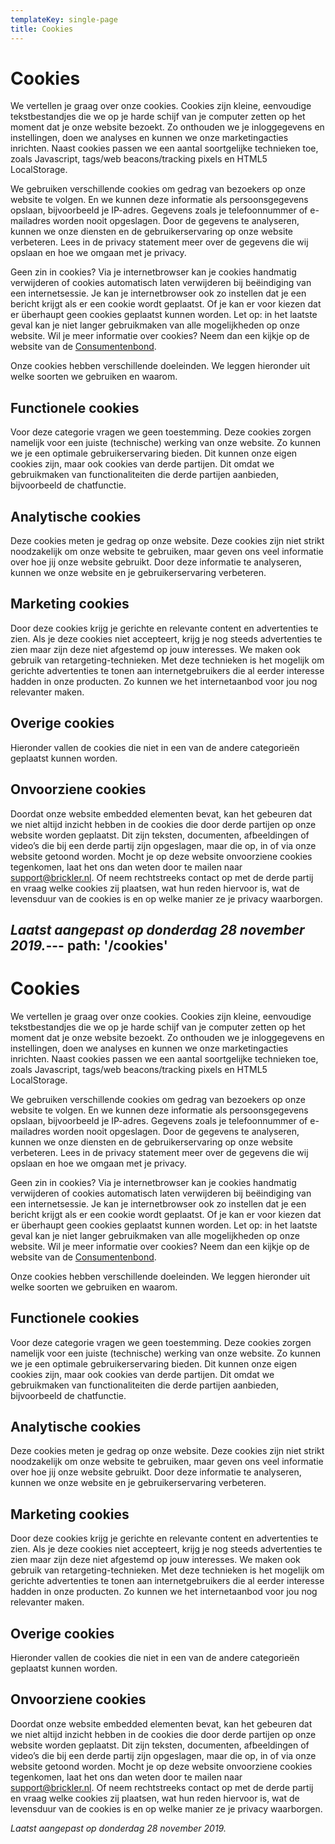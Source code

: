 ```yaml
---
templateKey: single-page
title: Cookies
---
```

# Cookies

We vertellen je graag over onze cookies. Cookies zijn kleine, eenvoudige tekstbestandjes die we op je harde schijf van je computer zetten op het moment dat je onze website bezoekt. Zo onthouden we je inloggegevens en instellingen, doen we analyses en kunnen we onze marketingacties inrichten. Naast cookies passen we een aantal soortgelijke technieken toe, zoals Javascript, tags/web beacons/tracking pixels en HTML5 LocalStorage.

We gebruiken verschillende cookies om gedrag van bezoekers op onze website te volgen. En we kunnen deze informatie als persoonsgegevens opslaan, bijvoorbeeld je IP-adres. Gegevens zoals je telefoonnummer of e-mailadres worden nooit opgeslagen. Door de gegevens te analyseren, kunnen we onze diensten en de gebruikerservaring op onze website verbeteren. Lees in de privacy statement meer over de gegevens die wij opslaan en hoe we omgaan met je privacy.

Geen zin in cookies? Via je internetbrowser kan je cookies handmatig verwijderen of cookies automatisch laten verwijderen bij beëindiging van een internetsessie. Je kan je internetbrowser ook zo instellen dat je een bericht krijgt als er een cookie wordt geplaatst. Of je kan er voor kiezen dat er überhaupt geen cookies geplaatst kunnen worden. Let op: in het laatste geval kan je niet langer gebruikmaken van alle mogelijkheden op onze website. Wil je meer informatie over cookies? Neem dan een kijkje op de website van de [Consumentenbond](https://www.consumentenbond.nl/internet-privacy/cookies-verwijderen).

Onze cookies hebben verschillende doeleinden. We leggen hieronder uit welke soorten we gebruiken en waarom.  

## Functionele cookies

Voor deze categorie vragen we geen toestemming. Deze cookies zorgen namelijk voor een juiste (technische) werking van onze website. Zo kunnen we je een optimale gebruikerservaring bieden. Dit kunnen onze eigen cookies zijn, maar ook cookies van derde partijen. Dit omdat we gebruikmaken van functionaliteiten die derde partijen aanbieden, bijvoorbeeld de chatfunctie.  

## Analytische cookies

Deze cookies meten je gedrag op onze website. Deze cookies zijn niet strikt noodzakelijk om onze website te gebruiken, maar geven ons veel informatie over hoe jij onze website gebruikt. Door deze informatie te analyseren, kunnen we onze website en je gebruikerservaring verbeteren.  

## Marketing cookies

Door deze cookies krijg je gerichte en relevante content en advertenties te zien. Als je deze cookies niet accepteert, krijg je nog steeds advertenties te zien maar zijn deze niet afgestemd op jouw interesses. We maken ook gebruik van retargeting-technieken. Met deze technieken is het mogelijk om gerichte advertenties te tonen aan internetgebruikers die al eerder interesse hadden in onze producten. Zo kunnen we het internetaanbod voor jou nog relevanter maken.  

## Overige cookies

Hieronder vallen de cookies die niet in een van de andere categorieën geplaatst kunnen worden.  

## Onvoorziene cookies

Doordat onze website embedded elementen bevat, kan het gebeuren dat we niet altijd inzicht hebben in de cookies die door derde partijen op onze website worden geplaatst. Dit zijn teksten, documenten, afbeeldingen of video’s die bij een derde partij zijn opgeslagen, maar die op, in of via onze website getoond worden. Mocht je op deze website onvoorziene cookies tegenkomen, laat het ons dan weten door te mailen naar [support@brickler.nl](mailto:support@brickler.nl). Of neem rechtstreeks contact op met de derde partij en vraag welke cookies zij plaatsen, wat hun reden hiervoor is, wat de levensduur van de cookies is en op welke manier ze je privacy waarborgen.

_Laatst aangepast op donderdag 28 november 2019._---
path: '/cookies'
---

# Cookies

We vertellen je graag over onze cookies. Cookies zijn kleine, eenvoudige tekstbestandjes die we op je harde schijf van je computer zetten op het moment dat je onze website bezoekt. Zo onthouden we je inloggegevens en instellingen, doen we analyses en kunnen we onze marketingacties inrichten. Naast cookies passen we een aantal soortgelijke technieken toe, zoals Javascript, tags/web beacons/tracking pixels en HTML5 LocalStorage.

We gebruiken verschillende cookies om gedrag van bezoekers op onze website te volgen. En we kunnen deze informatie als persoonsgegevens opslaan, bijvoorbeeld je IP-adres. Gegevens zoals je telefoonnummer of e-mailadres worden nooit opgeslagen. Door de gegevens te analyseren, kunnen we onze diensten en de gebruikerservaring op onze website verbeteren. Lees in de privacy statement meer over de gegevens die wij opslaan en hoe we omgaan met je privacy.

Geen zin in cookies? Via je internetbrowser kan je cookies handmatig verwijderen of cookies automatisch laten verwijderen bij beëindiging van een internetsessie. Je kan je internetbrowser ook zo instellen dat je een bericht krijgt als er een cookie wordt geplaatst. Of je kan er voor kiezen dat er überhaupt geen cookies geplaatst kunnen worden. Let op: in het laatste geval kan je niet langer gebruikmaken van alle mogelijkheden op onze website. Wil je meer informatie over cookies? Neem dan een kijkje op de website van de [Consumentenbond](https://www.consumentenbond.nl/internet-privacy/cookies-verwijderen).

Onze cookies hebben verschillende doeleinden. We leggen hieronder uit welke soorten we gebruiken en waarom.  

## Functionele cookies

Voor deze categorie vragen we geen toestemming. Deze cookies zorgen namelijk voor een juiste (technische) werking van onze website. Zo kunnen we je een optimale gebruikerservaring bieden. Dit kunnen onze eigen cookies zijn, maar ook cookies van derde partijen. Dit omdat we gebruikmaken van functionaliteiten die derde partijen aanbieden, bijvoorbeeld de chatfunctie.  

## Analytische cookies

Deze cookies meten je gedrag op onze website. Deze cookies zijn niet strikt noodzakelijk om onze website te gebruiken, maar geven ons veel informatie over hoe jij onze website gebruikt. Door deze informatie te analyseren, kunnen we onze website en je gebruikerservaring verbeteren.  

## Marketing cookies

Door deze cookies krijg je gerichte en relevante content en advertenties te zien. Als je deze cookies niet accepteert, krijg je nog steeds advertenties te zien maar zijn deze niet afgestemd op jouw interesses. We maken ook gebruik van retargeting-technieken. Met deze technieken is het mogelijk om gerichte advertenties te tonen aan internetgebruikers die al eerder interesse hadden in onze producten. Zo kunnen we het internetaanbod voor jou nog relevanter maken.  

## Overige cookies

Hieronder vallen de cookies die niet in een van de andere categorieën geplaatst kunnen worden.  

## Onvoorziene cookies

Doordat onze website embedded elementen bevat, kan het gebeuren dat we niet altijd inzicht hebben in de cookies die door derde partijen op onze website worden geplaatst. Dit zijn teksten, documenten, afbeeldingen of video’s die bij een derde partij zijn opgeslagen, maar die op, in of via onze website getoond worden. Mocht je op deze website onvoorziene cookies tegenkomen, laat het ons dan weten door te mailen naar [support@brickler.nl](mailto:support@brickler.nl). Of neem rechtstreeks contact op met de derde partij en vraag welke cookies zij plaatsen, wat hun reden hiervoor is, wat de levensduur van de cookies is en op welke manier ze je privacy waarborgen.

_Laatst aangepast op donderdag 28 november 2019._

